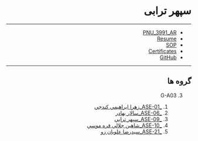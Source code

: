 <div dir="rtl">

# سپهر ترابی
---

- [PNU_3991_AR](https://github.com/SepehrTorabi/PNU_3991_AR)
- [Resume](https://github.com/SepehrTorabi/SepehrTorabi.github.io)
- [SOP](https://github.com/SepehrTorabi/PNU_3991_AR/blob/main/SOP.pdf)
- [Certificates](https://github.com/SepehrTorabi/PNU_3991_AR/blob/main/Cesrtificates.png)
- [GitHub](https://github.com/SepehrTorabi)

---

## گروه ها


<a name="G-A03"></a>

3. G-A03

    1. [_ASE-01_زهرا ابراهيمي كندجي](https://github.com/AliRazavi-edu/PNU_3991/tree/master/_MSc/AdvancedSoftwareEngineering/1115026_01/01_%D8%B2%D9%87%D8%B1%D8%A7%20%D8%A7%D8%A8%D8%B1%D8%A7%D9%87%D9%8A%D9%85%D9%8A%20%D9%83%D9%86%D8%AF%D8%AC%D9%8A)
    1. [_ASE-06_سالار بهادر](https://github.com/AliRazavi-edu/PNU_3991/tree/master/_MSc/AdvancedSoftwareEngineering/1115026_01/06_%D8%B3%D8%A7%D9%84%D8%A7%D8%B1%20%D8%A8%D9%87%D8%A7%D8%AF%D8%B1)       
    1. [_ASE-09_سپهر ترابي](https://github.com/AliRazavi-edu/PNU_3991/tree/master/_MSc/AdvancedSoftwareEngineering/1115026_01/09_%D8%B3%D9%BE%D9%87%D8%B1%20%D8%AA%D8%B1%D8%A7%D8%A8%D9%8A)
    1. [_ASE-10_شاهين جلالي قره موسي](https://github.com/AliRazavi-edu/PNU_3991/tree/master/_MSc/AdvancedSoftwareEngineering/1115026_01/10_%D8%B4%D8%A7%D9%87%D9%8A%D9%86%20%D8%AC%D9%84%D8%A7%D9%84%D9%8A%20%D9%82%D8%B1%D9%87%20%D9%85%D9%88%D8%B3%D9%8A)    
    1. [_ASE-21_سيدرضا علويان زو](https://github.com/AliRazavi-edu/PNU_3991/tree/master/_MSc/AdvancedSoftwareEngineering/1115026_01/21_%D8%B3%D9%8A%D8%AF%D8%B1%D8%B6%D8%A7%20%D8%B9%D9%84%D9%88%D9%8A%D8%A7%D9%86%20%D8%B2%D9%88)   
    
  

